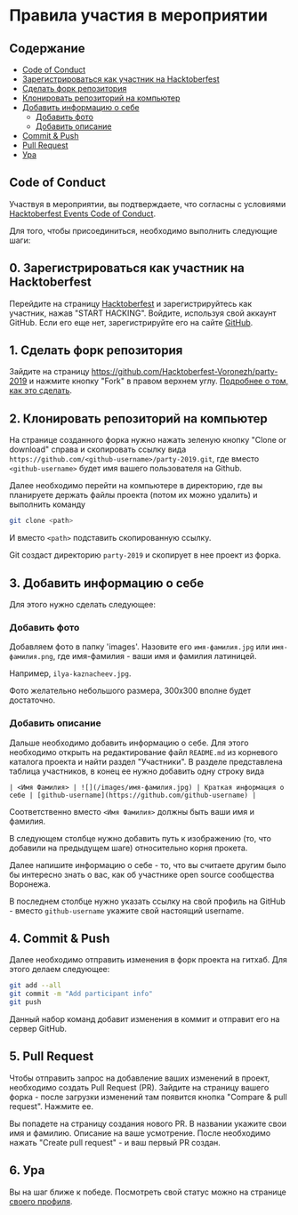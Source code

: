 # Правила участия в мероприятии

## Содержание

- [Code of Conduct](#code-of-conduct)
- [Зарегистрироваться как участник на Hacktoberfest](#0.-зарегистрироваться-как-участник-на-hacktoberfest)
- [Сделать форк репозитория](#1.-сделать-форк-репозитория)
- [Клонировать репозиторий на компьютер](#2.-клонировать-репозиторий-на-компьютер)
- [Добавить информацию о себе](#3.-добавить-информацию-о-себе)
    - [Добавить фото](#добавить-фото)
    - [Добавить описание](#добавить-описание)
- [Commit & Push](#4.-commit-&-push)
- [Pull Request](#5.-pull-request)
- [Ура](#6.-ура)


## Code of Conduct

Участвуя в мероприятии, вы подтверждаете, что согласны с условиями [Hacktoberfest Events Code of Conduct](https://do.co/hacktoberconduct).

Для того, чтобы присоединиться, необходимо выполнить следующие шаги:

## 0. Зарегистрироваться как участник на Hacktoberfest

Перейдите на страницу [Hacktoberfest](https://hacktoberfest.digitalocean.com/) и зарегистрируйтесь как участник, нажав "START HACKING". Войдите, используя свой аккаунт GitHub. Если его еще нет, зарегистрируйте его на сайте [GitHub](https://github.com/join).

## 1. Сделать форк репозитория

Зайдите на страницу https://github.com/Hacktoberfest-Voronezh/party-2019 и нажмите кнопку "Fork" в правом верхнем углу. [Подробнее о том, как это сделать](https://guides.github.com/activities/forking/).

## 2. Клонировать репозиторий на компьютер

На странице созданного форка нужно нажать зеленую кнопку "Clone or download" справа и скопировать ссылку вида `https://github.com/<github-username>/party-2019.git`, где вместо `<github-username>` будет имя вашего пользователя на Github.

Далее необходимо перейти на компьютере в директорию, где вы планируете держать файлы проекта (потом их можно удалить) и выполнить команду

```bash
git clone <path>
```

И вместо `<path>` подставить скопированную ссылку.

Git создаст директорию `party-2019` и скопирует в нее проект из форка.

## 3. Добавить информацию о себе

Для этого нужно сделать следующее:

### Добавить фото

Добавляем фото в папку 'images'. Назовите его `имя-фамилия.jpg` или `имя-фамилия.png`, где имя-фамилия - ваши имя и фамилия латиницей.

Например, `ilya-kaznacheev.jpg`.

Фото желательно небольшого размера, 300х300 вполне будет достаточно.

### Добавить описание

Дальше необходимо добавить информацию о себе. Для этого необходимо открыть на редактирование файл `README.md` из корневого каталога проекта и найти раздел "Участники". В разделе представлена таблица участников, в конец ее нужно добавить одну строку вида

```
| <Имя Фамилия> | ![](/images/имя-фамилия.jpg) | Краткая информация о себе | [github-username](https://github.com/github-username) |
```

Соответственно вместо `<Имя Фамилия>` должны быть ваши имя и фамилия.

В следующем столбце нужно добавить путь к изображению (то, что добавили на предыдущем шаге) относительно корня прокета.

Далее напишите информацию о себе - то, что вы считаете другим было бы интересно знать о вас, как об участнике open source сообщества Воронежа.

В последнем столбце нужно указать ссылку на свой профиль на GitHub - вместо `github-username` укажите свой настоящий username.

## 4. Commit & Push

Далее необходимо отправить изменения в форк проекта на гитхаб. Для этого делаем следующее:

```bash
git add --all
git commit -m "Add participant info"
git push
```

Данный набор команд добавит изменения в коммит и отправит его на сервер GitHub.

## 5. Pull Request

Чтобы отправить запрос на добавление ваших изменений в проект, необходимо создать Pull Request (PR). Зайдите на страницу вашего форка - после загрузки изменений там появится кнопка "Compare & pull request". Нажмите ее.

Вы попадете на страницу создания нового PR. В названии укажите свои имя и фамилию. Описание на ваше усмотрение. После необходимо нажать "Create pull request" - и ваш первый PR создан.

## 6. Ура

Вы на шаг ближе к победе. Посмотреть свой статус можно на странице [своего профиля](https://hacktoberfest.digitalocean.com/profile).

